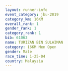 ```yaml
---
layout: runner-info 
event_category: jbu-2019 
category_km: 16KM  
overall_rank: 1
gender_rank: 1
category_rank: 1
bib: 61063
name: TURIZAN BIN SULAIMAN
category: 16KM Men Open
gender: Male
race_time: 1-25-04
country: Malaysia
---
```

